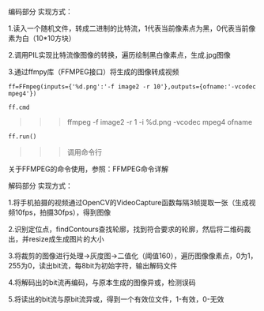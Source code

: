 编码部分
实现方式：

1.读入一个随机文件，转成二进制的比特流，1代表当前像素点为黑，0代表当前像素为白（10*10方块）

2.调用PIL实现比特流像图像的转换，遍历绘制黑白像素点，生成.jpg图像

3.通过ffmpy库（FFMPEG接口）将生成的图像转成视频

    ff=FFmpeg(inputs={'%d.png':'-f image2 -r 10'},outputs={ofname:'-vcodec mpeg4'}) 

    ff.cmd

>>>ffmpeg -f image2 -r 1 -i %d.png -vcodec mpeg4 ofname

    ff.run()

>>>调用命令行

关于FFMPEG的命令使用，参照：FFMPEG命令详解

解码部分
实现方式：

1.将手机拍摄的视频通过OpenCV的VideoCapture函数每隔3帧提取一张（生成视频10fps，拍摄30fps），得到图像

2.识别定位点，findContours查找轮廓，找到符合要求的轮廓，然后将二维码裁出，并resize成生成图片的大小

3.将裁剪的图像进行处理->灰度图->二值化（阈值160），遍历图像像素点，0为1，255为0，读出bit流，每8bit为初始字符，输出解码文件

4.将解码出的bit流再编码，与原本生成的图像异或，检测误码

5.将读出的bit流与原bit流异或，得到一个有效位文件，1-有效，0-无效
